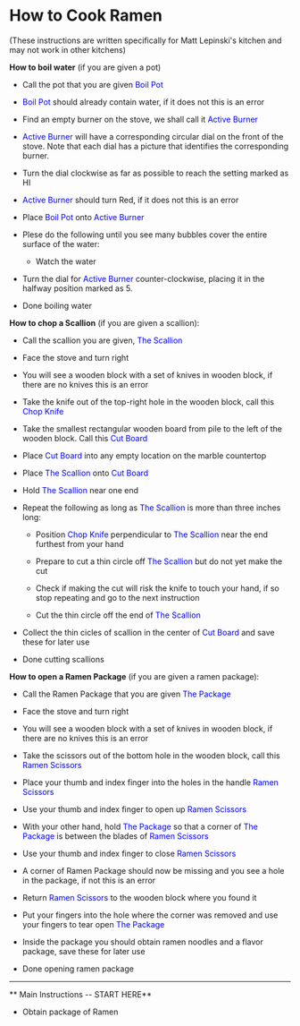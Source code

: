 # How to Cook Ramen
(These instructions are written specifically for Matt Lepinski's kitchen and may not work in other kitchens)


**How to boil water** (if you are given a pot)

* Call the pot that you are given <span style="color:blue">Boil Pot</span>

* <span style="color:blue">Boil Pot</span> should already contain water, if it does not this is an error

* Find an empty burner on the stove, we shall call it <span style="color:blue">Active Burner</span>

* <span style="color:blue">Active Burner</span> will have a corresponding circular dial on the front of the stove.
Note that each dial has a picture that identifies the corresponding burner.

* Turn the dial clockwise as far as possible to reach the setting marked as HI

* <span style="color:blue">Active Burner</span> should turn Red, if it does not this is an error 

* Place <span style="color:blue">Boil Pot</span> onto <span style="color:blue">Active Burner</span>

* Plese do the following until you see many bubbles cover the entire surface of the water:
    * Watch the water

* Turn the dial for <span style="color:blue">Active Burner</span> counter-clockwise, placing it in the halfway position marked as 5.

* Done boiling water


**How to chop a Scallion** (if you are given a scallion):

* Call the scallion you are given, <span style="color:blue">The Scallion</span>

* Face the stove and turn right

* You will see a wooden block with a set of knives in wooden block, if there are no knives this is an error

* Take the knife out of the top-right hole in the wooden block, call this <span style="color:blue">Chop Knife</span>

* Take the smallest rectangular wooden board from pile to the left of the wooden block. Call this <span style="color:blue">Cut Board</span>

* Place <span style="color:blue">Cut Board</span> into any empty location on the marble countertop

* Place <span style="color:blue">The Scallion</span> onto <span style="color:blue">Cut Board</span>

* Hold <span style="color:blue">The Scallion </span> near one end

* Repeat the following as long as <span style="color:blue">The Scallion </span> is more than three inches long:
    * Position <span style="color:blue">Chop Knife </span> perpendicular to <span style="color:blue">The Scallion </span> near the end furthest from your hand
    
    * Prepare to cut a thin circle off <span style="color:blue">The Scallion </span> but do not yet make the cut

    * Check if making the cut will risk the knife to touch your hand, if so stop repeating and go to the next instruction

    * Cut the thin circle off the end of <span style="color:blue">The Scallion </span>
 
* Collect the thin cicles of scallion in the center of <span style="color:blue">Cut Board</span> and save these for later use

* Done cutting scallions

**How to open a Ramen Package** (if you are given a ramen package):

* Call the Ramen Package that you are given <span style="color:blue">The Package</span>

* Face the stove and turn right

* You will see a wooden block with a set of knives in wooden block, if there are no knives this is an error

* Take the scissors out of the bottom hole in the wooden block, call this <span style="color:blue">Ramen Scissors</span>

* Place your thumb and index finger into the holes in the handle <span style="color:blue">Ramen Scissors</span>

* Use your thumb and index finger to open up  <span style="color:blue">Ramen Scissors</span>

* With your other hand, hold <span style="color:blue">The Package</span> so that a corner of <span style="color:blue">The Package</span> is between the blades of <span style="color:blue">Ramen Scissors</span>

* Use your thumb and index finger to close <span style="color:blue">Ramen Scissors</span>

* A corner of Ramen Package should now be missing and you see a hole in the package, if not this is an error

* Return <span style="color:blue">Ramen Scissors</span> to the wooden block where you found it

* Put your fingers into the hole where the corner was removed and use your fingers to tear open <span style="color:blue">The Package</span>

* Inside the package you should obtain ramen noodles and a flavor package, save these for later use

* Done opening ramen package

---------------

** Main Instructions -- START HERE**

* Obtain package of Ramen


